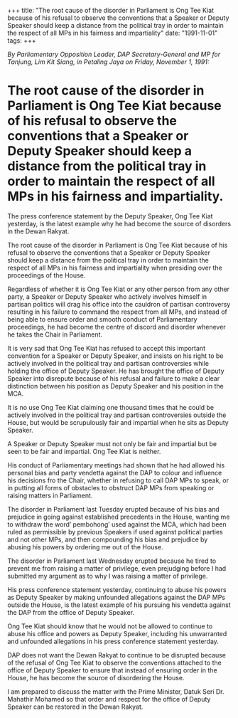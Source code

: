 +++ 
title: "The root cause of the disorder in Parliament is Ong Tee Kiat because of his refusal to observe the conventions that a Speaker or Deputy Speaker should keep a distance from the political tray in order to maintain the respect of all MPs in his fairness and impartiality"
date: "1991-11-01"
tags:
+++

_By Parliamentary Opposition Leader, DAP Secretary-General and MP for Tanjung, Lim Kit Siang, in Petaling Jaya on Friday, November 1, 1991:_
						
# The root cause of the disorder in Parliament is Ong Tee Kiat because of his refusal to observe the conventions that a Speaker or Deputy Speaker should keep a distance from the political tray in order to maintain the respect of all MPs in his fairness and impartiality.

The press conference statement by the Deputy Speaker, Ong Tee Kiat yesterday, is the latest example why he had become the source of disorders in the Dewan Rakyat.</u>

The root cause of the disorder in Parliament is Ong Tee Kiat because of his refusal to observe the conventions that a Speaker or Deputy Speaker should keep a distance from the political tray in order to maintain the respect of all MPs in his fairness and impartiality when presiding over the proceedings of the House.

Regardless of whether it is Ong Tee Kiat or any other person from any other party, a Speaker or Deputy Speaker who actively involves himself in partisan politics will drag his office into the cauldron of partisan controversy resulting in his failure to command the respect from all MPs, and instead of being able to ensure order and smooth conduct of Parliamentary proceedings, he had become the centre of discord and disorder whenever he takes the Chair in Parliament.

It is very sad that Ong Tee Kiat has refused to accept this important convention for a Speaker or Deputy Speaker, and insists on his right to be actively involved in the political tray and partisan controversies while holding the office of Deputy Speaker. He has brought the office of Deputy Speaker into disrepute because of his refusal and failure to make a clear distinction between his position as Deputy Speaker and his position in the MCA.

It is no use Ong Tee Kiat claiming one thousand times that he could be actively involved in the political tray and partisan controversies outside the House, but would be scrupulously fair and impartial when he sits as Deputy Speaker.

A Speaker or Deputy Speaker must not only be fair and impartial but be seen to be fair and impartial. Ong Tee Kiat is neither.

His conduct of Parliamentary meetings had shown that he had allowed his personal bias and party 
vendetta against the DAP to colour and influence his decisions fro the Chair, whether in refusing to call DAP MPs to speak, or in putting all forms of obstacles to obstruct DAP MPs from speaking or raising matters in Parliament.

The disorder in Parliament last Tuesday erupted because of his bias and prejudice in going against established precedents in the House, wanting me to withdraw the word’ pembohong’ used against the MCA, which had been ruled as permissible by previous Speakers if used against political parties and not other MPs, and then compounding his bias and prejudice by abusing his powers by ordering me out of the House.

The disorder in Parliament last Wednesday erupted because he tired to prevent me from raising a matter of privilege, even prejudging before I had submitted my argument as to why I was raising a matter of privilege.

His press conference statement yesterday, continuing to abuse his powers as Deputy Speaker by making unfounded allegations against the DAP MPs outside the House, is the latest example of his pursuing his vendetta against the DAP from the office of Deputy Speaker.

Ong Tee Kiat should know that he would not be allowed to continue to abuse his office and powers as Deputy Speaker, including his unwarranted and unfounded allegations in his press conference statement yesterday.

DAP does not want the Dewan Rakyat to continue to be disrupted because of the refusal of Ong Tee Kiat to observe the conventions attached to the office of Deputy Speaker to ensure that instead of ensuring order in the House, he has become the source of disordering the House.

I am prepared to discuss the matter with the Prime Minister, Datuk Seri Dr. Mahathir Mohamed so that order and respect for the office of Deputy Speaker can be restored in the Dewan Rakyat.
 
